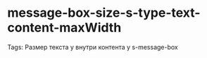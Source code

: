 # message-box-size-s-type-text-content-maxWidth

Tags: Размер текста у внутри контента у s-message-box